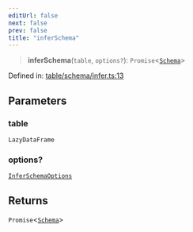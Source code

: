 ```yaml
---
editUrl: false
next: false
prev: false
title: "inferSchema"
---
```


> **inferSchema**(`table`, `options?`): `Promise`\<[`Schema`](/reference/dpkit/schema/)\>

Defined in: [table/schema/infer.ts:13](https://github.com/datisthq/dpkit/blob/7a3ebb9422265a09d2e84e0952d10e0101139f80/table/schema/infer.ts#L13)

## Parameters

### table

`LazyDataFrame`

### options?

[`InferSchemaOptions`](/reference/_dpkit/table/inferschemaoptions/)

## Returns

`Promise`\<[`Schema`](/reference/dpkit/schema/)\>
